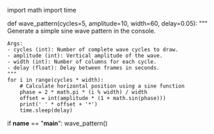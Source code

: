 import math
import time

def wave_pattern(cycles=5, amplitude=10, width=60, delay=0.05):
    """
    Generate a simple sine wave pattern in the console.

    Args:
    - cycles (int): Number of complete wave cycles to draw.
    - amplitude (int): Vertical amplitude of the wave.
    - width (int): Number of columns for each cycle.
    - delay (float): Delay between frames in seconds.
    """
    for i in range(cycles * width):
        # Calculate horizontal position using a sine function
        phase = 2 * math.pi * (i % width) / width
        offset = int(amplitude * (1 + math.sin(phase)))
        print(' ' * offset + '*')
        time.sleep(delay)

if __name__ == "__main__":
    wave_pattern()
